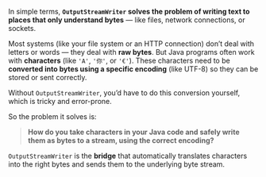 In simple terms, **`OutputStreamWriter` solves the problem of writing text to places that only understand bytes** — like files, network connections, or sockets.

Most systems (like your file system or an HTTP connection) don’t deal with letters or words — they deal with **raw bytes**. But Java programs often work with **characters** (like `'A'`, `'你'`, or `'€'`). These characters need to be **converted into bytes using a specific encoding** (like UTF-8) so they can be stored or sent correctly.

Without `OutputStreamWriter`, you’d have to do this conversion yourself, which is tricky and error-prone.

So the problem it solves is:

> **How do you take characters in your Java code and safely write them as bytes to a stream, using the correct encoding?**

`OutputStreamWriter` is the **bridge** that automatically translates characters into the right bytes and sends them to the underlying byte stream.

